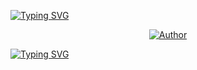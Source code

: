 <a href="https://git.io/typing-svg"><img src="https://readme-typing-svg.demolab.com?font=Black+Ops+One&size=100&pause=1000&color=FF0000&center=true&width=1000&height=200&lines=+GHOST+XMD " alt="Typing SVG" /></a>
  </p>

<p align="center">
<a href="https://github.com/caseyweb"><img title="Author" src="https://files.catbox.moe/cv6t5y.jpeg?style=for-the-badge&logo=github"></a>
  
<a href="https://git.io/typing-svg"><img src="https://readme-typing-svg.demolab.com?font=Black+Ops+One&size=100&pause=1000&color=FF0000&center=true&width=1000&height=200&lines=+GHOST+VIEWER " alt="Typing SVG" /></a>
  </p>
